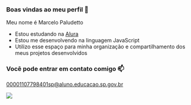 ### Boas vindas ao meu perfil 💙

Meu nome é Marcelo Paludetto

- Estou estudando na [Alura](https://www.alura.com.br)
- Estou me desenvolvendo na linguagem JavaScript
- Utilizo esse espaço para minha organização e compartilhamento dos meus projetos desenvolvidos

### Você pode entrar em contato comigo 📫

00001107798401sp@aluno.educacao.sp.gov.br



![](https://media1.tenor.com/m/j2aXFpn49KQAAAAd/cat-wow.gif)
